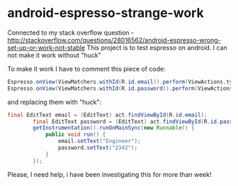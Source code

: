 # android-espresso-strange-work
Connected to my stack overflow question - http://stackoverflow.com/questions/28016562/android-espresso-wrong-set-up-or-work-not-stable
This project is to test espresso on android. I can not make it work without "huck"

To make it work I have to comment this piece of code:
```java
Espresso.onView(ViewMatchers.withId(R.id.email)).perform(ViewActions.typeText("some shit"));
Espresso.onView(ViewMatchers.withId(R.id.password)).perform(ViewActions.typeText("123"));
```

and replacing them with "huck":

```java
final EditText email = (EditText) act.findViewById(R.id.email);
        final EditText password = (EditText) act.findViewById(R.id.password);
        getInstrumentation().runOnMainSync(new Runnable() {
            public void run() {
                email.setText("Engineer");
                password.setText("2342");
            }
        });
```

Please, I need help, i have been investigating this for more than week!
